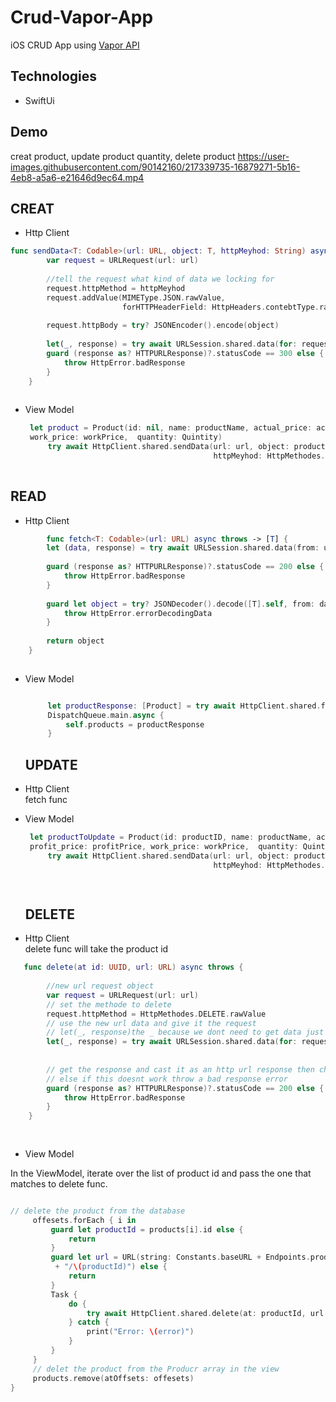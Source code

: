 # Crud-Vapor-App
iOS CRUD App using [Vapor API ](https://github.com/gyda13/First-Vapor-API) 



## Technologies
- SwiftUi

## Demo

creat product, update product quantity, delete product
https://user-images.githubusercontent.com/90142160/217339735-16879271-5b16-4eb8-a5a6-e21646d9ec64.mp4




## CREAT
- Http Client
```swift
func sendData<T: Codable>(url: URL, object: T, httpMeyhod: String) async throws {
        var request = URLRequest(url: url)
        
        //tell the request what kind of data we locking for
        request.httpMethod = httpMeyhod
        request.addValue(MIMEType.JSON.rawValue,
                         forHTTPHeaderField: HttpHeaders.contebtType.rawValue)
        
        request.httpBody = try? JSONEncoder().encode(object)
        
        let(_, response) = try await URLSession.shared.data(for: request)
        guard (response as? HTTPURLResponse)?.statusCode == 300 else {
            throw HttpError.badResponse
        }
    }
    
   ```
 - View Model
 
   ```swift
    let product = Product(id: nil, name: productName, actual_price: actualPrice, profit_price: profitPrice, 
    work_price: workPrice,  quantity: Quintity)
        try await HttpClient.shared.sendData(url: url, object: product,
                                             httpMeyhod: HttpMethodes.POST.rawValue)
 
   ```
    

## READ
- Http Client
```swift
        func fetch<T: Codable>(url: URL) async throws -> [T] {
        let (data, response) = try await URLSession.shared.data(from: url)
        
        guard (response as? HTTPURLResponse)?.statusCode == 200 else {
            throw HttpError.badResponse
        }
        
        guard let object = try? JSONDecoder().decode([T].self, from: data) else{
            throw HttpError.errorDecodingData
        }
        
        return object
    }
    
   ```
 - View Model
   ```swift

        let productResponse: [Product] = try await HttpClient.shared.fetch(url: url)
        DispatchQueue.main.async {
            self.products = productResponse
        }
   ```
   
   ## UPDATE
 - Http Client <br/> fetch func
 - View Model
   ```swift
    let productToUpdate = Product(id: productID, name: productName, actual_price: actualPrice, 
    profit_price: profitPrice, work_price: workPrice,  quantity: Quintity)
        try await HttpClient.shared.sendData(url: url, object: productToUpdate,
                                             httpMeyhod: HttpMethodes.PUT.rawValue)

                                             
   ```
   
   ## DELETE
   
 - Http Client<br/>delete func will take the product id
```swift
   func delete(at id: UUID, url: URL) async throws {
        
        //new url request object
        var request = URLRequest(url: url)
        // set the methode to delete
        request.httpMethod = HttpMethodes.DELETE.rawValue
        // use the new url data and give it the request
        // let(_, response)the _ because we dont need to get data just a response
        let(_, response) = try await URLSession.shared.data(for: request)
        
        
        // get the response and cast it as an http url response then check if the status code is equal to 200
        // else if this doesnt work throw a bad response error
        guard (response as? HTTPURLResponse)?.statusCode == 200 else {
            throw HttpError.badResponse
        }
    }
    
    
   ```
 - View Model
 
 In the ViewModel, iterate over the list of product id and pass the one that matches to delete func.
   ```swift
  
 // delete the product from the database
        offesets.forEach { i in
            guard let productId = products[i].id else {
                return
            }
            guard let url = URL(string: Constants.baseURL + Endpoints.products
             + "/\(productId)") else {
                return
            }
            Task {
                do {
                    try await HttpClient.shared.delete(at: productId, url: url)
                } catch {
                    print("Error: \(error)")
                }
            }
        } 
        // delet the product from the Producr array in the view
        products.remove(atOffsets: offesets)
   }
   ```
   





